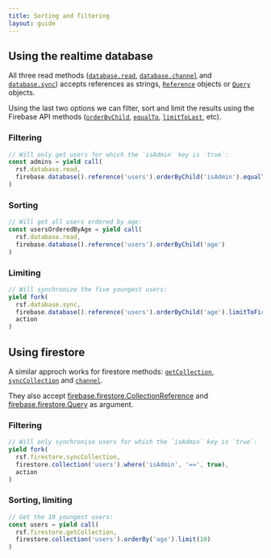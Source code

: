 ```yaml
---
title: Sorting and filtering
layout: guide
---
```


## Using the realtime database

All three read methods ([`database.read`](https://redux-saga-firebase.js.org/reference/dev/database#read), [`database.channel`](https://redux-saga-firebase.js.org/reference/dev/database#channel) and [`database.sync`](https://redux-saga-firebase.js.org/reference/dev/database#sync)) accepts references as strings, [`Reference`](https://firebase.google.com/docs/reference/js/firebase.database.Reference) objects or [`Query`](https://firebase.google.com/docs/reference/js/firebase.database.Query) objects.

Using the last two options we can filter, sort and limit the results using the Firebase API methods ([`orderByChild`](https://firebase.google.com/docs/reference/js/firebase.database.Reference#orderByChild), [`equalTo`](https://firebase.google.com/docs/reference/js/firebase.database.Reference#equalTo), [`limitToLast`](https://firebase.google.com/docs/reference/js/firebase.database.Reference#limitToLast), etc).

### Filtering

```js
// Will only get users for which the `isAdmin` key is `true`:
const admins = yield call(
  rsf.database.read,
  firebase.database().reference('users').orderByChild('isAdmin').equalTo(true)
)
```

### Sorting

```js
// Will get all users ordered by age:
const usersOrderedByAge = yield call(
  rsf.database.read,
  firebase.database().reference('users').orderByChild('age')
)
```

### Limiting

```js
// Will synchronize the five youngest users:
yield fork(
  rsf.database.sync,
  firebase.database().reference('users').orderByChild('age').limitToFirst(5),
  action
)
```

## Using firestore

A similar approch works for firestore methods: [`getCollection`](https://redux-saga-firebase.js.org/reference/dev/firestore#getCollection), [`syncCollection`](https://redux-saga-firebase.js.org/reference/dev/firestore#syncCollection) and [`channel`](https://redux-saga-firebase.js.org/reference/dev/firestore#channel).

They also accept [firebase.firestore.CollectionReference](https://firebase.google.com/docs/reference/js/firebase.firestore.CollectionReference) and [firebase.firestore.Query](https://firebase.google.com/docs/reference/js/firebase.firestore.Query) as argument.

### Filtering

```js
// Will only synchronise users for which the `isAdmin` key is `true`:
yield fork(
  rsf.firestore.syncCollection,
  firestore.collection('users').where('isAdmin', '==', true),
  action
)
```

### Sorting, limiting

```js
// Get the 10 youngest users:
const users = yield call(
  rsf.firestore.getCollection,
  firestore.collection('users').orderBy('age').limit(10)
)
```
